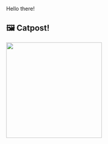 Hello there!



## 🖼️ Catpost!

<sub>
    <img src="https://cdn2.thecatapi.com/images/MTc4ODI2Mg.jpg" height="256">
</sub>

